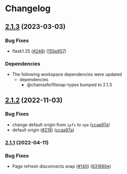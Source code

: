 # Changelog

## [2.1.3](https://github.com/ChainSafe/filsnap/compare/filsnap-adapter-v2.1.2...filsnap-adapter-v2.1.3) (2023-03-03)


### Bug Fixes

* flask1.25 ([#246](https://github.com/ChainSafe/filsnap/issues/246)) ([155e857](https://github.com/ChainSafe/filsnap/commit/155e857411545d204d95901ae25ee90534ca7fc9))


### Dependencies

* The following workspace dependencies were updated
  * dependencies
    * @chainsafe/filsnap-types bumped to 2.1.3

## [2.1.2](https://github.com/ChainSafe/filsnap/compare/filsnap-adapter-v2.1.1...filsnap-adapter-v2.1.2) (2022-11-03)


### Bug Fixes

* change default origin from `ipfs` to `npm` ([ccaa97a](https://github.com/ChainSafe/filsnap/commit/ccaa97abbac21d463fef7c31d8a8067ab074d97b))
* default origin ([#219](https://github.com/ChainSafe/filsnap/issues/219)) ([ccaa97a](https://github.com/ChainSafe/filsnap/commit/ccaa97abbac21d463fef7c31d8a8067ab074d97b))

### [2.1.1](https://github.com/ChainSafe/filsnap/compare/filsnap-adapter-v2.1.0...filsnap-adapter-v2.1.1) (2022-04-11)


### Bug Fixes

* Page refresh disconnects snap ([#140](https://github.com/ChainSafe/filsnap/issues/140)) ([631690e](https://github.com/ChainSafe/filsnap/commit/631690e4b4cec8441275d035d4905d532cb65256))
